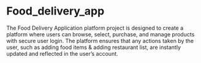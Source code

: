 # Food_delivery_app
The Food Delivery Application platform project is designed to create a platform where users can browse, select, purchase, and manage products with secure user login. The platform ensures that any actions taken by the user, such as adding food items &amp; adding restaurant list, are instantly updated and reflected in the user’s account.
